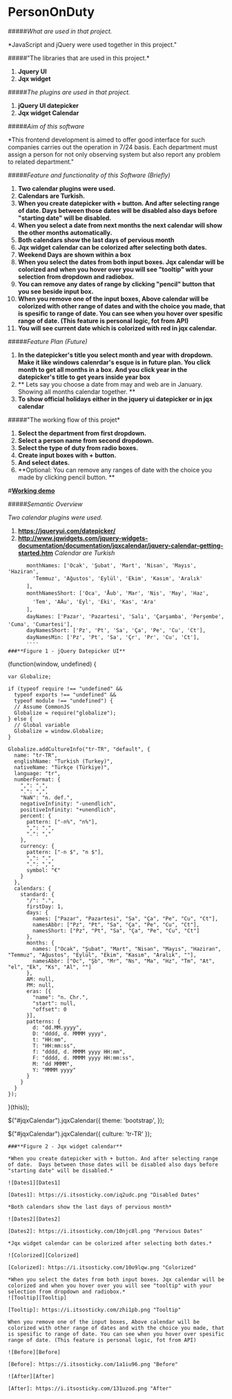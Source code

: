 # PersonOnDuty

#####*What are used in that project.*

*JavaScript and jQuery were used together in this project."

#####"The libraries that are used in this project.*
1. **Jquery UI**
2. **Jqx widget**

#####*The plugins are used in that project.*
1. **jQuery UI datepicker**
2. **Jqx widget Calendar**

#####*Aim of this software*

*This frontend development is aimed to offer good interface for such companies carries out the operation in 7/24 basis. Each department must assign a person for not only observing system but also report any problem to related department." 

#####*Feature and functionality of this Software (Briefly)*

1. **Two calendar plugins were used.**
2. **Calendars are Turkish.**
3. **When you create datepicker with + button. And after selecting range of date.  Days between those dates will be disabled also days before "starting date" will be disabled.**
4. **When you select a date from next months the next calendar will show the other months automatically.**
5. **Both calendars show the last days of pervious month**
6. **Jqx widget calendar can be colorized after selecting both dates.**
7. **Weekend Days are shown within a box**
8. **When you select the dates from both input boxes. Jqx calendar will be colorized and when you hover over you will see "tooltip" with your selection from dropdown and radiobox.**
9. **You can remove any dates of range by clicking "pencil" button that you see beside input box.**
10. **When you remove one of the input boxes, Above calendar will be colorized with other range of dates and with the choice you made, that is spesific to range of date. You can see when you hover over spesific range of date. (This feature is personal logic, fot from API)**
11. **You will see current date which is colorized with red in jqx calendar.**

#####*Feature Plan (Future)*
1. **In the datepicker's title you select month and year with dropdown. Make it like windows calenrdar's esque is in future plan. You click month to get all months in a box. And you click year in the datepicker's title to get years inside year box**
2. ** Lets say you choose a date from may and web are in January. Showing all months calendar together. **
3. **To show official holidays either in the jquery ui datepicker or in jqx calendar**


#####"The working flow of this projet*
1. **Select the department from first dropdown.**
2. **Select a person name from second dropdown.**
3. **Select the type of duty from radio boxes.**
4. **Create input boxes with + button.**
5. **And select dates.**
6. **Optional: You can remove any ranges of date with the choice you made by clicking pencil button. **


#**[Working demo](http://jsfiddle.net/hellyeah/smzz2vvk/)**

#####*Semantic Overview*

*Two calendar plugins were used.*
1. **https://jqueryui.com/datepicker/**
2. **http://www.jqwidgets.com/jquery-widgets-documentation/documentation/jqxcalendar/jquery-calendar-getting-started.htm**
*Calendar are Turkish*
```
      monthNames: ['Ocak', 'Şubat', 'Mart', 'Nisan', 'Mayıs', 'Haziran',
        'Temmuz', 'Ağustos', 'Eylül', 'Ekim', 'Kasım', 'Aralık'
      ],
      monthNamesShort: ['Oca', 'Åub', 'Mar', 'Nis', 'May', 'Haz',
        'Tem', 'AÄu', 'Eyl', 'Eki', 'Kas', 'Ara'
      ],
      dayNames: ['Pazar', 'Pazartesi', 'Salı', 'Çarşamba', 'Perşembe', 'Cuma', 'Cumartesi'],
      dayNamesShort: ['Pz', 'Pt', 'Sa', 'Ça', 'Pe', 'Cu', 'Ct'],
      dayNamesMin: ['Pz', 'Pt', 'Sa', 'Çr', 'Pr', 'Cu', 'Ct'],
      ````
###**Figure 1 - jQuery Datepicker UI**

```
  (function(window, undefined) {

    var Globalize;

    if (typeof require !== "undefined" &&
      typeof exports !== "undefined" &&
      typeof module !== "undefined") {
      // Assume CommonJS
      Globalize = require("globalize");
    } else {
      // Global variable
      Globalize = window.Globalize;
    }

    Globalize.addCultureInfo("tr-TR", "default", {
      name: "tr-TR",
      englishName: "Turkish (Turkey)",
      nativeName: "Türkçe (Türkiye)",
      language: "tr",
      numberFormat: {
        ",": ".",
        ".": ",",
        "NaN": "n. def.",
        negativeInfinity: "-unendlich",
        positiveInfinity: "+unendlich",
        percent: {
          pattern: ["-n%", "n%"],
          ",": ".",
          ".": ","
        },
        currency: {
          pattern: ["-n $", "n $"],
          ",": ".",
          ".": ",",
          symbol: "€"
        }
      },
      calendars: {
        standard: {
          "/": ".",
          firstDay: 1,
          days: {
            names: ["Pazar", "Pazartesi", "Sa", "Ça", "Pe", "Cu", "Ct"],
            namesAbbr: ["Pz", "Pt", "Sa", "Ça", "Pe", "Cu", "Ct"],
            namesShort: ["Pz", "Pt", "Sa", "Ça", "Pe", "Cu", "Ct"]
          },
          months: {
            names: ["Ocak", "Şubat", "Mart", "Nisan", "Mayıs", "Haziran", "Temmuz", "Ağustos", "Eylül", "Ekim", "Kasım", "Aralık", ""],
            namesAbbr: ["Oc", "Şb", "Mr", "Ns", "Ma", "Hz", "Tm", "At", "el", "Ek", "Ks", "Al", ""]
          },
          AM: null,
          PM: null,
          eras: [{
            "name": "n. Chr.",
            "start": null,
            "offset": 0
          }],
          patterns: {
            d: "dd.MM.yyyy",
            D: "dddd, d. MMMM yyyy",
            t: "HH:mm",
            T: "HH:mm:ss",
            f: "dddd, d. MMMM yyyy HH:mm",
            F: "dddd, d. MMMM yyyy HH:mm:ss",
            M: "dd MMMM",
            Y: "MMMM yyyy"
          }
        }
      }
    });

  }(this));



  $("#jqxCalendar").jqxCalendar({
    theme: 'bootstrap',
  });

  $("#jqxCalendar").jqxCalendar({
    culture: 'tr-TR'
  });
  ```
###**Figure 2 - Jqx widget calendar**  

*When you create datepicker with + button. And after selecting range of date.  Days between those dates will be disabled also days before "starting date" will be disabled.*

![Dates1][Dates1]

[Dates1]: https://i.itsosticky.com/iq2udc.png "Disabled Dates"

*Both calendars show the last days of pervious month*

![Dates2][Dates2]

[Dates2]: https://i.itsosticky.com/10njc8l.png "Pervious Dates"

*Jqx widget calendar can be colorized after selecting both dates.*

![Colorized][Colorized]

[Colorized]: https://i.itsosticky.com/10o9lqw.png "Colorized"

*When you select the dates from both input boxes. Jqx calendar will be colorized and when you hover over you will see "tooltip" with your selection from dropdown and radiobox.*
![Tooltip][Tooltip]

[Tooltip]: https://i.itsosticky.com/zhi1pb.png "Tooltip"

When you remove one of the input boxes, Above calendar will be colorized with other range of dates and with the choice you made, that is spesific to range of date. You can see when you hover over spesific range of date. (This feature is personal logic, fot from API)

![Before][Before]

[Before]: https://i.itsosticky.com/1a1iu96.png "Before"

![After][After]

[After]: https://i.itsosticky.com/131uzod.png "After"


